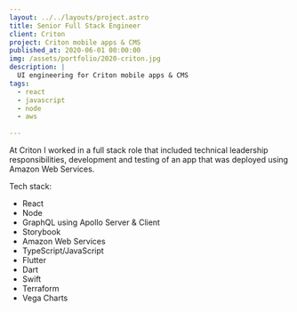 ```yaml
---
layout: ../../layouts/project.astro
title: Senior Full Stack Engineer
client: Criton
project: Criton mobile apps & CMS
published_at: 2020-06-01 00:00:00
img: /assets/portfolio/2020-criton.jpg
description: |
  UI engineering for Criton mobile apps & CMS
tags:
  - react
  - javascript
  - node
  - aws
  
---
```


At Criton I worked in a full stack role that included technical leadership responsibilities, development and testing of an app that was deployed using Amazon Web Services.

Tech stack:

- React
- Node
- GraphQL using Apollo Server & Client
- Storybook
- Amazon Web Services
- TypeScript/JavaScript
- Flutter
- Dart
- Swift
- Terraform
- Vega Charts
